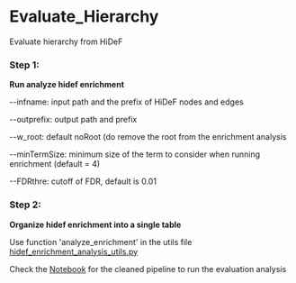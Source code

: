 # Evaluate_Hierarchy

Evaluate hierarchy from HiDeF 

### Step 1:

**Run analyze hidef enrichment**

--infname: input path and the prefix of HiDeF nodes and edges 

--outprefix: output path and prefix 

--w_root: default noRoot (do remove the root from the enrichment analysis

--minTermSize: minimum size of the term to consider when running enrichment (default = 4)

--FDRthre: cutoff of FDR, default is 0.01


### Step 2:

**Organize hidef enrichment into a single table**

Use function 'analyze_enrichment' in the utils file [hidef_enrichment_analysis_utils.py](hidef_enrichment_analysis_utils.py)

Check the [Notebook](./HiDeF_Hierarchy_eval_pipeline.ipynb) for the cleaned pipeline to run the evaluation analysis 


